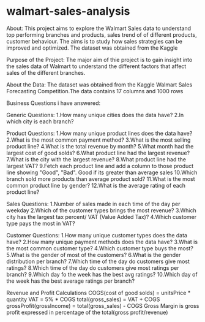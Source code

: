 # walmart-sales-analysis

About:
This project aims to explore the Walmart Sales data to understand top performing branches and products, sales trend of of different products, customer behaviour. The aims is to study how sales strategies can be improved and optimized. The dataset was obtained from the Kaggle

Purpose of the Project:
The major aim of thie project is to gain insight into the sales data of Walmart to understand the different factors that affect sales of the different branches.

About the Data:
The dataset was obtained from the Kaggle Walmart Sales Forecasting Competition.The data contains 17 columns and 1000 rows

Business Questions i have answered:

Generic Questions:
1.How many unique cities does the data have?
2.In which city is each branch?

Product Questions:
1.How many unique product lines does the data have?
2.What is the most common payment method?
3.What is the most selling product line?
4.What is the total revenue by month?
5.What month had the largest cost of good solds?
6.What product line had the largest revenue?
7.What is the city with the largest revenue?
8.What product line had the largest VAT?
9.Fetch each product line and add a column to those product line showing "Good", "Bad". Good if its greater than average sales
10.Which branch sold more products than average product sold?
11.What is the most common product line by gender?
12.What is the average rating of each product line?

Sales Questions:
1.Number of sales made in each time of the day per weekday
2.Which of the customer types brings the most revenue?
3.Which city has the largest tax percent/ VAT (Value Added Tax)?
4.Which customer type pays the most in VAT?

Customer Questions:
1.How many unique customer types does the data have?
2.How many unique payment methods does the data have?
3.What is the most common customer type?
4.Which customer type buys the most?
5.What is the gender of most of the customers?
6.What is the gender distribution per branch?
7.Which time of the day do customers give most ratings?
8.Which time of the day do customers give most ratings per branch?
9.Which day fo the week has the best avg ratings?
10.Which day of the week has the best average ratings per branch?

Revenue and Profit Calculations
COGS(cost of good solds) = unitsPrice * quantity
VAT = 5% * COGS
total(gross_sales) = VAT + COGS
grossProfit(grossIncome) = total(gross_sales) - COGS
Gross Margin is gross profit expressed in percentage of the total(gross profit/revenue)




